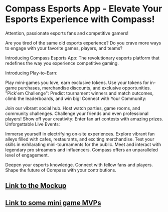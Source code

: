 # Compass Esports App - Elevate Your Esports Experience with Compass!

Attention, passionate esports fans and competitive gamers!

Are you tired of the same old esports experience? Do you crave more ways to engage with your favorite games, players, and teams?

Introducing Compass Esports App: The revolutionary esports platform that redefines the way you experience competitive gaming.

Introducing Play-to-Earn:

Play mini-games you love, earn exclusive tokens.
Use your tokens for in-game purchases, merchandise discounts, and exclusive opportunities.
"Pick'em Challenge": Predict tournament winners and match outcomes, climb the leaderboards, and win big!
Connect with Your Community:

Join our vibrant social hub.
Host watch parties, game rooms, and community challenges.
Challenge your friends and even professional players!
Show off your creativity: Enter fan art contests with amazing prizes.
Unforgettable Live Events:

Immerse yourself in electrifying on-site experiences.
Explore vibrant fan alleys filled with cafes, restaurants, and exciting merchandise.
Test your skills in exhilarating mini-tournaments for the public.
Meet and interact with legendary pro streamers and influencers.
Compass offers an unparalleled level of engagement.

Deepen your esports knowledge.
Connect with fellow fans and players.
Shape the future of Compass with your contributions.

## [Link to the Mockup](https://www.figma.com/proto/so3bIE2i1W4m8T46e7C621/Untitled?node-id=1-6&t=hMuuJ809WE6mY5Uw-1&scaling=scale-down&page-id=0%3A1&starting-point-node-id=1%3A306&show-proto-sidebar=1)

## [Link to some mini game MVPs](https://drive.google.com/drive/folders/1HJXOvEE-ykOkvGiM5f7w81EyHiBvjtyW?usp=drive_link)
